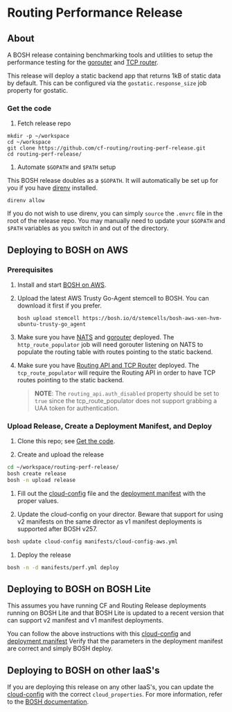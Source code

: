 # Routing Performance Release

## About
A BOSH release containing benchmarking tools and utilities to setup the
performance testing for the [gorouter](https://github.com/cloudfoundry/gorouter)
and [TCP router](https://github.com/cloudfoundry-incubator/cf-tcp-router).

This release will deploy a static backend app that returns 1kB of static data
by default. This can be configured via the `gostatic.response_size` job
property for gostatic.

### Get the code

1. Fetch release repo

  ```
  mkdir -p ~/workspace
  cd ~/workspace
  git clone https://github.com/cf-routing/routing-perf-release.git
  cd routing-perf-release/
  ```

1. Automate `$GOPATH` and `$PATH` setup

  This BOSH release doubles as a `$GOPATH`. It will automatically be set up for you if you have [direnv](http://direnv.net) installed.

  ```
  direnv allow
  ```

  If you do not wish to use direnv, you can simply `source` the `.envrc` file in
  the root of the release repo.  You may manually need to update your `$GOPATH`
  and `$PATH` variables as you switch in and out of the directory.

## Deploying to BOSH on AWS

### Prerequisites

1. Install and start [BOSH on AWS](http://bosh.io/docs/init-aws.html).
1. Upload the latest AWS Trusty Go-Agent stemcell to BOSH. You can download it first if you prefer.

	```
	bosh upload stemcell https://bosh.io/d/stemcells/bosh-aws-xen-hvm-ubuntu-trusty-go_agent
	```

1. Make sure you have [NATS](https://github.com/cloudfoundry/nats-release/)
   and [gorouter](https://github.com/cloudfoundry/gorouter/) deployed.
   The `http_route_populator` job will need gorouter listening on NATS to
   populate the routing table with routes pointing to the static backend.
1. Make sure you have
   [Routing API and TCP Router](https://github.com/cloudfoundry-incubator/routing-release)
   deployed. The `tcp_route_populator` will require the Routing API in order
   to have TCP routes pointing to the static backend.
   > **NOTE**: The `routing_api.auth_disabled` property should be set to `true`
   > since the tcp_route_populator does not support grabbing a UAA token for
   > authentication.

### Upload Release, Create a Deployment Manifest, and Deploy
1. Clone this repo; see [Get the code](#get-the-code).

1. Create and upload the release
  ```sh
  cd ~/workspace/routing-perf-release/
  bosh create release
  bosh -n upload release
  ```

1. Fill out the [cloud-config](manifests/cloud-config-aws.yml) file and the
   [deployment manifest](manifests/perf.yml) with the proper values.

1. Update the cloud-config on your director. Beware that support for using v2
   manifests on the same director as v1 manifest deployments is supported
   after BOSH v257.
  ```sh
  bosh update cloud-config manifests/cloud-config-aws.yml
  ```

1. Deploy the release

  ```sh
  bosh -n -d manifests/perf.yml deploy
  ```

## Deploying to BOSH on BOSH Lite

This assumes you have running CF and Routing Release deployments running on
BOSH Lite and that BOSH Lite is updated to a recent version that can support
v2 manifest and v1 manifest deployments.

You can follow the above instructions with this
[cloud-config](manifests/cloud-config-bosh-lite.yml) and
[deployment manifest](manifests/perf-bosh-lite.yml)
Verify that the parameters in the deployment manifest are correct and simply
BOSH deploy.

## Deploying to BOSH on other IaaS's

If you are deploying this release on any other IaaS's, you can update the
[cloud-config](manifests/cloud-config-aws.yml) with the correct
`cloud_properties`. For more information, refer to the
[BOSH documentation](http://bosh.io/docs).
